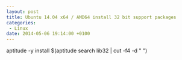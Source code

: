 ```yaml
---
layout: post
title: Ubuntu 14.04 x64 / AMD64 install 32 bit support packages
categories:
 - Linux
date: 2014-05-06 19:14:00 +0100
---
```


  

aptitude -y install $(aptitude search lib32 | cut -f4 -d " ")  

  

  